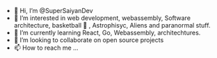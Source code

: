 - 👋 Hi, I’m @SuperSaiyanDev
- 👀 I’m interested in web development, webassembly, Software architecture, basketball 🏀 , Astrophisyc, Aliens and paranormal stuff. 
- 🌱 I’m currently learning React, Go, Webassembly, architechtures.
- 💞️ I’m looking to collaborate on open source projects
- 📫 How to reach me ...

<!---
SuperSaiyanDev/SuperSaiyanDev is a ✨ special ✨ repository because its `README.md` (this file) appears on your GitHub profile.
You can click the Preview link to take a look at your changes.
--->
